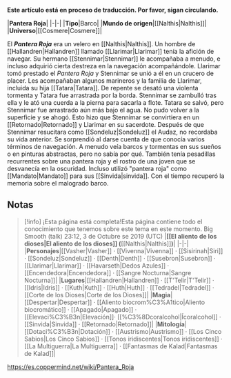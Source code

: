 **Este artículo está en proceso de traducción. Por favor, sigan circulando.**


|**Pantera Roja**|
|-|-|
|**Tipo**|Barco|
|**Mundo de origen**|[[Nalthis\|Nalthis]]|
|**Universo**|[[Cosmere\|Cosmere]]|

El ***Pantera Roja*** era un velero en [[Nalthis\|Nalthis]].
Un hombre de [[Hallandren\|Hallandren]] llamado [[Llarimar\|Llarimar]] tenía la afición de navegar. Su hermano [[Stennimar\|Stennimar]] le acompañaba a menudo, e incluso adquirió cierta destreza en la navegación acompañándole. Llarimar tomó prestado el *Pantera Roja* y Stennimar se unió a él en un crucero de placer. Les acompañaban algunos marineros y la familia de Llarimar, incluida su hija [[Tatara\|Tatara]]. De repente se desató una violenta tormenta y Tatara fue arrastrada por la borda. Stennimar se zambulló tras ella y le ató una cuerda a la pierna para sacarla a flote. Tatara se salvó, pero Stennimar fue arrastrado aún más bajo el agua. No pudo volver a la superficie y se ahogó. Esto hizo que Stennimar se convirtiera en un [[Retornado\|Retornado]] y Llarimar en su sacerdote.
Después de que Stennimar resucitara como [[Sondeluz\|Sondeluz]] el Audaz, no recordaba su vida anterior. Se sorprendió al darse cuenta de que conocía varios términos de navegación. A menudo veía barcos y tormentas en sus sueños o en pinturas abstractas, pero no sabía por qué. También tenía pesadillas recurrentes sobre una pantera roja y el rostro de una joven que se desvanecía en la oscuridad. Incluso utilizó "pantera roja" como [[Mandato\|Mandato]] para sus [[Sinvida\|sinvida]]. Con el tiempo recuperó la memoria sobre el malogrado barco.

## Notas

> [!info] ¡Esta página está completa!Esta página contiene todo el conocimiento que tenemos sobre este tema en este momento.
Big Smooth (talk) 23:12, 3 de Octubre se 2019 (UTC)
|**[[El aliento de los dioses\|El aliento de los dioses]] (**[[Nalthis\|Nalthis]]**)**|
|-|-|
|**Personajes**|[[Vasher\|Vasher]] · [[Vivenna\|Vivenna]] · [[Sisirinah\|Siri]] · [[Sondeluz\|Sondeluz]] · [[Denth\|Denth]] · [[Susebron\|Susebron]] · [[Llarimar\|Llarimar]] · [[Havarseth\|Dedos Azules]] · [[Encendedora\|Encendedora]] · [[Sangre Nocturna\|Sangre Nocturna]]|
|**Lugares**|[[Hallandren\|Hallandren]] · [[T'Telir\|T'Telir]] · [[Idris\|Idris]] · [[Kuth\|Kuth]] · [[Huth\|Huth]] · [[Tedradel\|Tedradel]] · [[Corte de los Dioses\|Corte de los Dioses]]|
|**Magia**|[[Despertar\|Despertar]] · [[Aliento biocrom%C3%A1tico\|Aliento biocromático]] · [[Apagado\|Apagado]] · [[Elevaci%C3%B3n\|Elevación]]· [[%C3%8Dcoralcohol\|Ícoralcohol]] · [[Sinvida\|Sinvida]] · [[Retornado\|Retornado]]|
|**Mitología**|[[Dotaci%C3%B3n\|Dotación]] · [[Austrismo\|Austrismo]] · [[Los Cinco Sabios\|Los Cinco Sabios]] · [[Tonos iridiscentes\|Tonos iridiscentes]] · [[La Multiguerra\|La Multiguerra]] · [[Fantasmas de Kalad\|Fantasmas de Kalad]]|



https://es.coppermind.net/wiki/Pantera_Roja